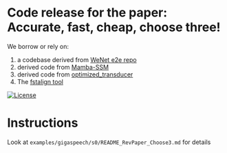 # Code release for the paper: Accurate, fast, cheap, choose three!

We borrow or rely on:
1. a codebase derived from [WeNet e2e repo](https://github.com/wenet-e2e/wenet/)
1. derived code from [Mamba-SSM](https://github.com/state-spaces/mamba)
1. derived code from [optimized_transducer](https://github.com/csukuangfj/optimized_transducer)
1. The [fstalign tool](https://github.com/revdotcom/fstalign)

[![License](https://img.shields.io/badge/License-Apache%202.0-brightgreen.svg)](https://opensource.org/licenses/Apache-2.0)

# Instructions

Look at `examples/gigaspeech/s0/README_RevPaper_Choose3.md` for details

